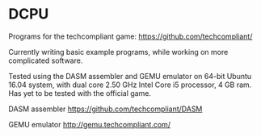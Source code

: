# DCPU
Programs for the techcompliant game:
https://github.com/techcompliant/

Currently writing basic example programs, while working on more complicated software.

Tested using the DASM assembler and GEMU emulator on 64-bit Ubuntu 16.04 system, with dual core 2.50 GHz Intel Core i5 processor, 4 GB ram.  Has yet to be tested with the official game.

DASM assembler
https://github.com/techcompliant/DASM

GEMU emulator
http://gemu.techcompliant.com/
